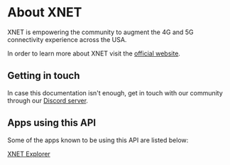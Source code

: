 # About XNET

XNET is empowering the community to augment the 4G and 5G connectivity experience across the USA.

In order to learn more about XNET visit the [official website](https://xnet.company).

## Getting in touch

In case this documentation isn't enough, get in touch with our community through our [Discord server](https://discord.com/invite/3W5vTU8aCn). 

## Apps using this API

Some of the apps known to be using this API are listed below:

[XNET Explorer](http://kuiper.syukuro.xnetmobile.com:8314)

